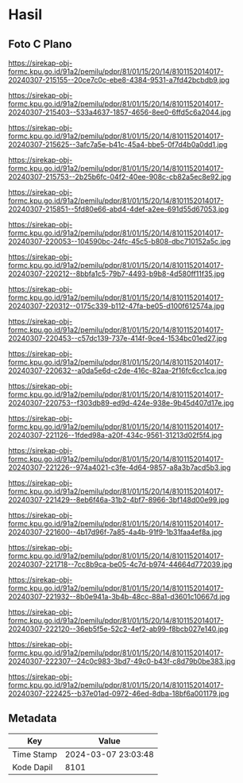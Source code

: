 # Hasil

## Foto C Plano

https://sirekap-obj-formc.kpu.go.id/91a2/pemilu/pdpr/81/01/15/20/14/8101152014017-20240307-215155--20ce7c0c-ebe8-4384-9531-a7fd42bcbdb9.jpg

https://sirekap-obj-formc.kpu.go.id/91a2/pemilu/pdpr/81/01/15/20/14/8101152014017-20240307-215403--533a4637-1857-4656-8ee0-6ffd5c6a2044.jpg

https://sirekap-obj-formc.kpu.go.id/91a2/pemilu/pdpr/81/01/15/20/14/8101152014017-20240307-215625--3afc7a5e-b41c-45a4-bbe5-0f7d4b0a0dd1.jpg

https://sirekap-obj-formc.kpu.go.id/91a2/pemilu/pdpr/81/01/15/20/14/8101152014017-20240307-215753--2b25b6fc-04f2-40ee-908c-cb82a5ec8e92.jpg

https://sirekap-obj-formc.kpu.go.id/91a2/pemilu/pdpr/81/01/15/20/14/8101152014017-20240307-215851--5fd80e66-abd4-4def-a2ee-691d55d67053.jpg

https://sirekap-obj-formc.kpu.go.id/91a2/pemilu/pdpr/81/01/15/20/14/8101152014017-20240307-220053--104590bc-24fc-45c5-b808-dbc710152a5c.jpg

https://sirekap-obj-formc.kpu.go.id/91a2/pemilu/pdpr/81/01/15/20/14/8101152014017-20240307-220212--8bbfa1c5-79b7-4493-b9b8-4d580ff11f35.jpg

https://sirekap-obj-formc.kpu.go.id/91a2/pemilu/pdpr/81/01/15/20/14/8101152014017-20240307-220312--0175c339-b112-47fa-be05-d100f612574a.jpg

https://sirekap-obj-formc.kpu.go.id/91a2/pemilu/pdpr/81/01/15/20/14/8101152014017-20240307-220453--c57dc139-737e-414f-9ce4-1534bc01ed27.jpg

https://sirekap-obj-formc.kpu.go.id/91a2/pemilu/pdpr/81/01/15/20/14/8101152014017-20240307-220632--a0da5e6d-c2de-416c-82aa-2f16fc6cc1ca.jpg

https://sirekap-obj-formc.kpu.go.id/91a2/pemilu/pdpr/81/01/15/20/14/8101152014017-20240307-220753--f303db89-ed9d-424e-938e-9b45d407d17e.jpg

https://sirekap-obj-formc.kpu.go.id/91a2/pemilu/pdpr/81/01/15/20/14/8101152014017-20240307-221126--1fded98a-a20f-434c-9561-31213d02f5f4.jpg

https://sirekap-obj-formc.kpu.go.id/91a2/pemilu/pdpr/81/01/15/20/14/8101152014017-20240307-221226--974a4021-c3fe-4d64-9857-a8a3b7acd5b3.jpg

https://sirekap-obj-formc.kpu.go.id/91a2/pemilu/pdpr/81/01/15/20/14/8101152014017-20240307-221429--8eb6f46a-31b2-4bf7-8966-3bf148d00e99.jpg

https://sirekap-obj-formc.kpu.go.id/91a2/pemilu/pdpr/81/01/15/20/14/8101152014017-20240307-221600--4b17d96f-7a85-4a4b-91f9-1b31faa4ef8a.jpg

https://sirekap-obj-formc.kpu.go.id/91a2/pemilu/pdpr/81/01/15/20/14/8101152014017-20240307-221718--7cc8b9ca-be05-4c7d-b974-44664d772039.jpg

https://sirekap-obj-formc.kpu.go.id/91a2/pemilu/pdpr/81/01/15/20/14/8101152014017-20240307-221932--8b0e941a-3b4b-48cc-88a1-d3601c10667d.jpg

https://sirekap-obj-formc.kpu.go.id/91a2/pemilu/pdpr/81/01/15/20/14/8101152014017-20240307-222120--36eb5f5e-52c2-4ef2-ab99-f8bcb027e140.jpg

https://sirekap-obj-formc.kpu.go.id/91a2/pemilu/pdpr/81/01/15/20/14/8101152014017-20240307-222307--24c0c983-3bd7-49c0-b43f-c8d79b0be383.jpg

https://sirekap-obj-formc.kpu.go.id/91a2/pemilu/pdpr/81/01/15/20/14/8101152014017-20240307-222425--b37e01ad-0972-46ed-8dba-18bf6a001179.jpg


## Metadata

| Key        | Value               |
| ---------- | ------------------- |
| Time Stamp | 2024-03-07 23:03:48 |
| Kode Dapil | 8101                |



